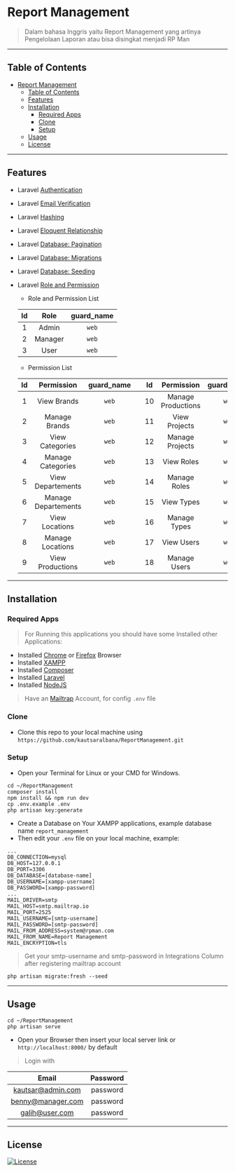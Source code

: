 # Report Management

> Dalam bahasa Inggris yaitu Report Management yang artinya</br>Pengelolaan Laporan atau bisa disingkat menjadi RP Man

---

## Table of Contents

- [Report Management](#report-management)
  - [Table of Contents](#table-of-contents)
  - [Features](#features)
  - [Installation](#installation)
    - [Required Apps](#required-apps)
    - [Clone](#clone)
    - [Setup](#setup)
  - [Usage](#usage)
  - [License](#license)

---

## Features

- Laravel [Authentication](https://laravel.com/docs/6.x/authentication)
- Laravel [Email Verification](https://laravel.com/docs/6.x/verification)
- Laravel [Hashing](https://laravel.com/docs/6.x/hashing)
- Laravel [Eloquent Relationship](https://laravel.com/docs/6.x/eloquent-relationships)
- Laravel [Database: Pagination](https://laravel.com/docs/6.x/pagination)
- Laravel [Database: Migrations](https://laravel.com/docs/6.x/migrations)
- Laravel [Database: Seeding](https://laravel.com/docs/6.x/seeding)
- Laravel [Role and Permission](https://docs.spatie.be/laravel-permission/v3/introduction/)
  - Role and Permission List

  |  Id   |  Role   | guard_name |
  | :---: | :-----: | :--------: |
  |   1   |  Admin  |   `web`    |
  |   2   | Manager |   `web`    |
  |   3   |  User   |   `web`    |

  - Permission List

  |  Id   |     Permission      | guard_name |       |  Id   |     Permission     | guard_name |
  | :---: | :-----------------: | :--------: | :---: | :---: | :----------------: | :--------: |
  |   1   |     View Brands     |   `web`    |       |  10   | Manage Productions |   `web`    |
  |   2   |    Manage Brands    |   `web`    |       |  11   |   View Projects    |   `web`    |
  |   3   |   View Categories   |   `web`    |       |  12   |  Manage Projects   |   `web`    |
  |   4   |  Manage Categories  |   `web`    |       |  13   |     View Roles     |   `web`    |
  |   5   |  View Departements  |   `web`    |       |  14   |    Manage Roles    |   `web`    |
  |   6   | Manage Departements |   `web`    |       |  15   |     View Types     |   `web`    |
  |   7   |   View Locations    |   `web`    |       |  16   |    Manage Types    |   `web`    |
  |   8   |  Manage Locations   |   `web`    |       |  17   |     View Users     |   `web`    |
  |   9   |  View Productions   |   `web`    |       |  18   |    Manage Users    |   `web`    |

---

## Installation

### Required Apps

> For Running this applications you should have some Installed other Applications:

- Installed [Chrome](http://bit.ly/chrome-site) or [Firefox](https://www.mozilla.org/en-US/firefox/new/) Browser
- Installed [XAMPP](https://www.apachefriends.org/download.html)
- Installed [Composer](https://getcomposer.org/)
- Installed [Laravel](https://laravel.com/docs/6.x/installation)
- Installed [NodeJS](https://nodejs.org/en/download/)

> Have an [Mailtrap](mailtrap.io) Account, for config `.env` file

### Clone

- Clone this repo to your local machine using `https://github.com/kautsaralbana/ReportManagement.git`

### Setup

- Open your Terminal for Linux or your CMD for Windows.

```shell
cd ~/ReportManagement
composer install
npm install && npm run dev
cp .env.example .env
php artisan key:generate
```

- Create a Database on Your XAMPP applications, example database name `report_management`
- Then edit your `.env` file on your local machine, example:

```shell
...
DB_CONNECTION=mysql
DB_HOST=127.0.0.1
DB_PORT=3306
DB_DATABASE=[database-name]
DB_USERNAME=[xampp-username]
DB_PASSWORD=[xampp-password]
...
MAIL_DRIVER=smtp
MAIL_HOST=smtp.mailtrap.io
MAIL_PORT=2525
MAIL_USERNAME=[smtp-username]
MAIL_PASSWORD=[smtp-password]
MAIL_FROM_ADDRESS=system@rpman.com
MAIL_FROM_NAME=Report Management
MAIL_ENCRYPTION=tls
```

> Get your smtp-username and smtp-password in Integrations Column after registering mailtrap account

```shell
php artisan migrate:fresh --seed
```

---

## Usage

```shell
cd ~/ReportManagement
php artisan serve
```

- Open your Browser then insert your local server link or `http://localhost:8000/` by default

> Login with

|       Email       | Password |
| :---------------: | :------: |
| kautsar@admin.com | password |
| benny@manager.com | password |
|  galih@user.com   | password |

---

## License

[![License](http://img.shields.io/:license-mit-blue.svg?style=flat-square)](http://badges.mit-license.org)
